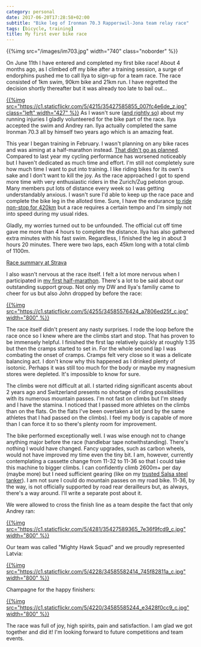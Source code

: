 ```yaml
---
category: personal
date: 2017-06-20T17:28:58+02:00
subtitle: "Bike leg of Ironman 70.3 Rapperswil-Jona team relay race"
tags: [bicycle, training]
title: My first ever bike race
---
```


{{%img src="/images/im703.jpg" width="740" class="noborder" %}}

On June 11th I have entered and completed my first bike race! About 4 months ago, as I climbed off my bike after a training session, a surge of endorphins pushed me to call Ilya to sign-up for a team race. The race consisted of 1km swim, 90km bike and 21km run. I have regretted the decision shortly thereafter but it was already too late to bail out...

<!--more-->

[{{%img src="https://c1.staticflickr.com/5/4215/35427585855_007fc4e6de_z.jpg" class="left" width="427" %}}](https://www.flickr.com/photos/tentaclephotos/35427585855) As I wasn't sure ([and rightly so](/blog/2017/05/04/fail/)) about my running injuries I gladly volunteered for the bike part of the race. Ilya accepted the swim and Andrey ran. Ilya actually completed the same Ironman 70.3 all by himself two years ago which is an amazing feat.

This year I began training in February. I wasn't planning on any bike races and was aiming at a half-marathon instead. [That didn't go as planned](/blog/2017/05/04/fail/). Compared to last year my cycling performance has worsened noticeably but I haven't dedicated as much time and effort. I'm still not completely sure how much time I want to put into training. I like riding bikes for its own's sake and I don't want to kill the joy. As the race approached I got to spend more time with very enthusiastic riders in the Zurich/Zug peloton group. Many members put lots of distance every week so I was getting understandably anxious. I wasn't sure I'd able to keep up the race pace and complete the bike leg in the alloted time. Sure, I have the endurance [to ride non-stop for 420km](http://192.168.69.108:4000/blog/2015/06/26/longest-non-stop-bicycle-ride-in-my-life/) but a race requires a certain tempo and I'm simply not into speed during my usual rides.

Gladly, my worries turned out to be unfounded. The official cut off time gave me more than 4 hours to complete the distance. Ilya has also gathered extra minutes with his fast swim. Regardless, I finished the leg in about 3 hours 20 minutes. There were two laps, each 45km long with a total climb of 1100m.

[Race summary at Strava](https://www.strava.com/activities/1031948132)

I also wasn't nervous at the race itself. I felt a lot more nervous when I participated in [my first half-marathon](/blog/2015/10/31/goals/). There's a lot to be said about our outstanding support group. Not only my DW and Ilya's familiy came to cheer for us but also John dropped by before the race:

[{{%img src="https://c1.staticflickr.com/5/4255/34585576424_a7806ed25f_c.jpg" width="800" %}}](https://www.flickr.com/photos/tentaclephotos/34585576424)

The race itself didn't present any nasty surprises. I rode the loop before the race once so I knew where are the climbs start and stop. That has proven to be immensely helpful. I finished the first lap relatively quickly at roughly 1:35 but then the cramps started to set in. For the whole second lap I was combating the onset of cramps. Cramps felt very close so it was a delicate balancing act. I don't know why this happened as I drinked plenty of isotonic. Perhaps it was still too much for the body or maybe my magnesium stores were depleted. It's impossible to know for sure.

The climbs were not difficult at all. I started riding significant ascents about 2 years ago and Switzerland presents no shortage of riding possibilities with its numerous mountain passes. I'm not fast on climbs but I'm steady and I have the stamina. I noticed that I passed more athletes on the climbs than on the flats. On the flats I've been overtaken a lot (and by the same athletes that I had passed on the climbs). I feel my body is capable of more than I can force it to so there's plenty room for improvement.

The bike performed exceptionally well. I was wise enough not to change anything major before the race (handlebar tape notwithstanding). There's nothing I would have changed. Fancy upgrades, such as carbon wheels, would not have improved my time even the tiny bit. I am, however, currently contemplating a cassette change from 11-32 to 11-36 so that I could take this machine to bigger climbs. I can confidently climb 2600m+ per day (maybe more) but I need sufficient gearing (like on my [trusted Salsa steel tanker](/blog/2015/09/03/salsa-fargo-rohloff/)). I am not sure I could do mountain passes on my road bike. 11-36, by the way, is not officially supported by road rear derailleurs but, as always, there's a way around. I'll write a separate post about it.

We were allowed to cross the finish line as a team despite the fact that only Andrey ran:

[{{%img src="https://c1.staticflickr.com/5/4281/35427589365_7e36f9fcd9_c.jpg" width="800" %}}](https://www.flickr.com/photos/tentaclephotos/35427589365)

Our team was called "Mighty Hawk Squad" and we proudly represented Latvia:

[{{%img src="https://c1.staticflickr.com/5/4228/34585582414_745f82811a_c.jpg" width="800" %}}](https://www.flickr.com/photos/tentaclephotos/34585582414)

Champagne for the happy finishers:

[{{%img src="https://c1.staticflickr.com/5/4220/34585585244_e3428f0cc9_c.jpg" width="800" %}}](https://www.flickr.com/photos/tentaclephotos/34585585244)

The race was full of joy, high spirits, pain and satisfaction. I am glad we got together and did it! I'm looking forward to future competitions and team events.